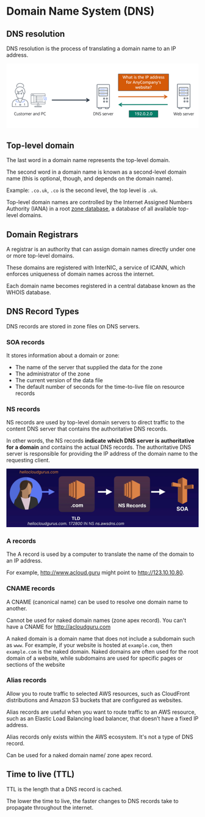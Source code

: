 # Domain Name System (DNS)

## DNS resolution

DNS resolution is the process of translating a domain name to an IP address. 

![](./images/dns.png)


## Top-level domain

The last word in a domain name represents the top-level domain.

The second word in a domain name is known as a second-level domain name (this is optional, though, and depends on the domain name).

Example: `.co.uk`, `.co` is the second level, the top level is `.uk`.

Top-level domain names are controlled by the Internet Assigned Numbers Authority (IANA) in a root [zone database](http://www.iana.org/domains/root/db), a database of all available top-level domains.


## Domain Registrars

A registrar is an authority that can assign domain names directly under one or more top-level domains.

These domains are registered with InterNIC, a service of ICANN, which enforces uniqueness of domain names across the internet.

Each domain name becomes registered in a central database known as the WHOIS database.


## DNS Record Types

DNS records are stored in zone files on DNS servers.

### SOA records

It stores information about a domain or zone:

- The name of the server that supplied the data for the zone
- The administrator of the zone
- The current version of the data file
- The default number of seconds for the time-to-live file on resource records

### NS records

NS records are used by top-level domain servers to direct traffic to the content DNS server that contains the authoritative DNS records.

In other words, the NS records **indicate which DNS server is authoritative for a domain** and contains the actual DNS records. The authoritative DNS server is responsible for providing the IP address of the domain name to the requesting client.

![](./images/soa.png)

### A records

The A record is used by a computer to translate the name of the domain to an IP address.

For example, http://www.acloud.guru might point to http://123.10.10.80.


### CNAME records

A CNAME (canonical name) can be used to resolve one domain name to another.

Cannot be used for naked domain names (zone apex record). You can't have a CNAME for http://acloudguru.com

A naked domain is a domain name that does not include a subdomain such as `www`. For example, if your website is hosted at `example.com`, then `example.com` is the naked domain. Naked domains are often used for the root domain of a website, while subdomains are used for specific pages or sections of the website


### Alias records 

Allow you to route traffic to selected AWS resources, such as CloudFront distributions and Amazon S3 buckets that are configured as websites.

Alias records are useful when you want to route traffic to an AWS resource, such as an Elastic Load Balancing load balancer, that doesn’t have a fixed IP address.

Alias records only exists within the AWS ecosystem. It's not a type of DNS record.

Can be used for a naked domain name/ zone apex record.


## Time to live (TTL)

TTL is the length that a DNS record is cached.

The lower the time to live, the faster changes to DNS records take to propagate throughout the internet.
